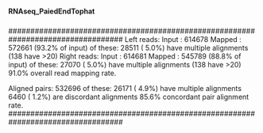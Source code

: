 #### RNAseq_PaiedEndTophat
#### 
### 
##################################################################################
Left reads:
          Input     :    614678
           Mapped   :    572661 (93.2% of input)
            of these:     28511 ( 5.0%) have multiple alignments (138 have >20)
Right reads:
          Input     :    614681
           Mapped   :    545789 (88.8% of input)
            of these:     27070 ( 5.0%) have multiple alignments (138 have >20)
91.0% overall read mapping rate.

Aligned pairs:    532696
     of these:     26171 ( 4.9%) have multiple alignments
                    6460 ( 1.2%) are discordant alignments
85.6% concordant pair alignment rate.
##################################################################################
